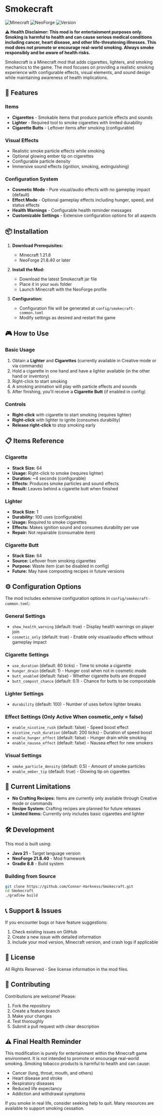 # Smokecraft

![Minecraft](https://img.shields.io/badge/Minecraft-1.21.8-brightgreen)
![NeoForge](https://img.shields.io/badge/NeoForge-21.8.40-blue)
![Version](https://img.shields.io/badge/Version-1.0.0-orange)

**⚠️ Health Disclaimer: This mod is for entertainment purposes only. Smoking is harmful to health and can cause serious medical conditions including cancer, heart disease, and other life-threatening illnesses. This mod does not promote or encourage real-world smoking. Always smoke responsibly and be aware of health risks.**

Smokecraft is a Minecraft mod that adds cigarettes, lighters, and smoking mechanics to the game. The mod focuses on providing a realistic smoking experience with configurable effects, visual elements, and sound design while maintaining awareness of health implications.

## 🚀 Features

### Items
- **Cigarettes** - Smokable items that produce particle effects and sounds
- **Lighter** - Required tool to smoke cigarettes with limited durability
- **Cigarette Butts** - Leftover items after smoking (configurable)

### Visual Effects
- Realistic smoke particle effects while smoking
- Optional glowing ember tip on cigarettes
- Configurable particle density
- Immersive sound effects (ignition, smoking, extinguishing)

### Configuration System
- **Cosmetic Mode** - Pure visual/audio effects with no gameplay impact (default)
- **Effect Mode** - Optional gameplay effects including hunger, speed, and status effects
- **Health Warnings** - Configurable health reminder messages
- **Customizable Settings** - Extensive configuration options for all aspects

## 📦 Installation

1. **Download Prerequisites:**
   - Minecraft 1.21.8
   - NeoForge 21.8.40 or later

2. **Install the Mod:**
   - Download the latest Smokecraft jar file
   - Place it in your `mods` folder
   - Launch Minecraft with the NeoForge profile

3. **Configuration:**
   - Configuration file will be generated at `config/smokecraft-common.toml`
   - Modify settings as desired and restart the game

## 🎮 How to Use

### Basic Usage
1. Obtain a **Lighter** and **Cigarettes** (currently available in Creative mode or via commands)
2. Hold a cigarette in one hand and have a lighter available (in the other hand or inventory)
3. Right-click to start smoking
4. A smoking animation will play with particle effects and sounds
5. After finishing, you'll receive a **Cigarette Butt** (if enabled in config)

### Controls
- **Right-click** with cigarette to start smoking (requires lighter)
- **Right-click** with lighter to ignite (consumes durability)
- **Release right-click** to stop smoking early

## 📋 Items Reference

### Cigarette
- **Stack Size:** 64
- **Usage:** Right-click to smoke (requires lighter)
- **Duration:** ~4 seconds (configurable)
- **Effects:** Produces smoke particles and sound effects
- **Result:** Leaves behind a cigarette butt when finished

### Lighter
- **Stack Size:** 1
- **Durability:** 100 uses (configurable)
- **Usage:** Required to smoke cigarettes
- **Effects:** Makes ignition sound and consumes durability per use
- **Repair:** Not repairable (consumable item)

### Cigarette Butt
- **Stack Size:** 64
- **Source:** Leftover from smoking cigarettes
- **Purpose:** Waste item (can be disabled in config)
- **Future:** May have composting recipes in future versions

## ⚙️ Configuration Options

The mod includes extensive configuration options in `config/smokecraft-common.toml`:

### General Settings
- `show_health_warning` (default: true) - Display health warnings on player join
- `cosmetic_only` (default: true) - Enable only visual/audio effects without gameplay impact

### Cigarette Settings
- `use_duration` (default: 80 ticks) - Time to smoke a cigarette
- `hunger_drain` (default: 1) - Hunger cost when not in cosmetic mode
- `butt_enabled` (default: false) - Whether cigarette butts are dropped
- `butt_compost_chance` (default: 0.1) - Chance for butts to be compostable

### Lighter Settings
- `durability` (default: 100) - Number of uses before lighter breaks

### Effect Settings (Only Active When cosmetic_only = false)
- `enable_nicotine_rush` (default: false) - Speed boost effect
- `nicotine_rush_duration` (default: 200 ticks) - Duration of speed boost
- `enable_hunger_effect` (default: false) - Hunger drain while smoking
- `enable_nausea_effect` (default: false) - Nausea effect for new smokers

### Visual Settings
- `smoke_particle_density` (default: 0.5) - Amount of smoke particles
- `enable_ember_tip` (default: true) - Glowing tip on cigarettes

## 🔧 Current Limitations

- **No Crafting Recipes:** Items are currently only available through Creative mode or commands
- **Recipe System:** Crafting recipes are planned for future releases
- **Limited Items:** Currently only includes basic cigarettes and lighter

## 🛠️ Development

This mod is built using:
- **Java 21** - Target language version
- **NeoForge 21.8.40** - Mod framework
- **Gradle 8.8** - Build system

### Building from Source
```bash
git clone https://github.com/Connor-Harkness/Smokecraft.git
cd Smokecraft
./gradlew build
```

## 📞 Support & Issues

If you encounter bugs or have feature suggestions:
1. Check existing issues on GitHub
2. Create a new issue with detailed information
3. Include your mod version, Minecraft version, and crash logs if applicable

## 📜 License

All Rights Reserved - See license information in the mod files.

## 🤝 Contributing

Contributions are welcome! Please:
1. Fork the repository
2. Create a feature branch
3. Make your changes
4. Test thoroughly
5. Submit a pull request with clear description

## ⚠️ Final Health Reminder

This modification is purely for entertainment within the Minecraft game environment. It is not intended to promote or encourage real-world smoking. Smoking tobacco products is harmful to health and can cause:

- Cancer (lung, throat, mouth, and others)
- Heart disease and stroke  
- Respiratory diseases
- Reduced life expectancy
- Addiction and withdrawal symptoms

If you smoke in real life, consider seeking help to quit. Many resources are available to support smoking cessation.